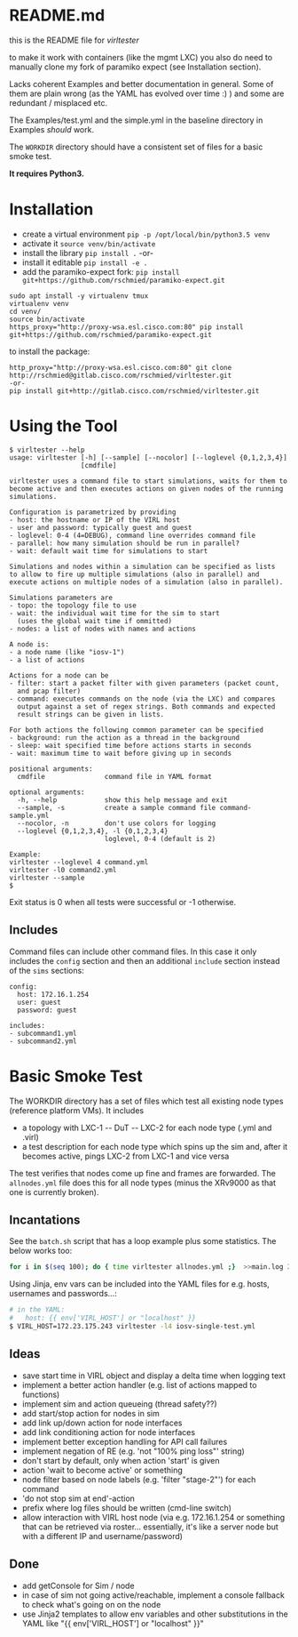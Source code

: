 # README.md

this is the README file for *virltester*

to make it work with containers (like the mgmt LXC) you also do need to manually clone my fork of paramiko expect (see Installation section).

Lacks coherent Examples and better documentation in general. Some of them are
plain wrong (as the YAML has evolved over time :) ) and some are redundant /
misplaced etc.

The Examples/test.yml and the simple.yml in the baseline directory in Examples
*should* work. 

The `WORKDIR` directory should have a consistent set of files for a basic smoke test.

**It requires Python3.**

# Installation
- create a virtual environment `pip -p /opt/local/bin/python3.5 venv`
- activate it `source venv/bin/activate`
- install the library `pip install .` -or-
- install it editable `pip install -e .`
- add the paramiko-expect fork: `pip install git+https://github.com/rschmied/paramiko-expect.git` 

```
sudo apt install -y virtualenv tmux
virtualenv venv
cd venv/
source bin/activate
https_proxy="http://proxy-wsa.esl.cisco.com:80" pip install git+https://github.com/rschmied/paramiko-expect.git
```

to install the package:

```
http_proxy="http://proxy-wsa.esl.cisco.com:80" git clone http://rschmied@gitlab.cisco.com/rschmied/virltester.git
-or-
pip install git+http://gitlab.cisco.com/rschmied/virltester.git
```

# Using the Tool

```
$ virltester --help
usage: virltester [-h] [--sample] [--nocolor] [--loglevel {0,1,2,3,4}]
                  [cmdfile]

virltester uses a command file to start simulations, waits for them to
become active and then executes actions on given nodes of the running
simulations.

Configuration is parametrized by providing
- host: the hostname or IP of the VIRL host
- user and password: typically guest and guest
- loglevel: 0-4 (4=DEBUG), command line overrides command file
- parallel: how many simulation should be run in parallel?
- wait: default wait time for simulations to start

Simulations and nodes within a simulation can be specified as lists
to allow to fire up multiple simulations (also in parallel) and
execute actions on multiple nodes of a simulation (also in parallel).

Simulations parameters are
- topo: the topology file to use
- wait: the individual wait time for the sim to start
  (uses the global wait time if ommitted)
- nodes: a list of nodes with names and actions

A node is:
- a node name (like "iosv-1")
- a list of actions

Actions for a node can be
- filter: start a packet filter with given parameters (packet count,
  and pcap filter)
- command: executes commands on the node (via the LXC) and compares
  output against a set of regex strings. Both commands and expected
  result strings can be given in lists.

For both actions the following common parameter can be specified
- background: run the action as a thread in the background
- sleep: wait specified time before actions starts in seconds
- wait: maximum time to wait before giving up in seconds

positional arguments:
  cmdfile               command file in YAML format

optional arguments:
  -h, --help            show this help message and exit
  --sample, -s          create a sample command file command-sample.yml
  --nocolor, -n         don't use colors for logging
  --loglevel {0,1,2,3,4}, -l {0,1,2,3,4}
                        loglevel, 0-4 (default is 2)

Example:
virltester --loglevel 4 command.yml
virltester -l0 command2.yml
virltester --sample
$
```

Exit status is 0 when all tests were successful or -1 otherwise.

## Includes
Command files can include other command files. In this case it only includes the `config` section and then an additional `include` section instead of the `sims` sections:

```
config:
  host: 172.16.1.254
  user: guest
  password: guest

includes:
- subcommand1.yml
- subcommand2.yml
```

# Basic Smoke Test
The WORKDIR directory has a set of files which test all existing node types (reference platform VMs). It includes

- a topology with LXC-1 -- DuT -- LXC-2 for each node type (.yml and .virl)
- a test description for each node type which spins up the sim and, after it becomes active, pings LXC-2 from LXC-1 and vice versa

The test verifies that nodes come up fine and frames are forwarded. The `allnodes.yml` file does this for all node types (minus the XRv9000 as that one is currently broken).

## Incantations

See the `batch.sh` script that has a loop example plus some statistics. The below works too:

```bash
for i in $(seq 100); do { time virltester allnodes.yml ;}  >>main.log 2>&1 ; done
```

Using Jinja, env vars can be included into the YAML files for e.g. hosts, usernames and passwords...:


```bash
# in the YAML:
#   host: {{ env['VIRL_HOST'] or "localhost" }}
$ VIRL_HOST=172.23.175.243 virltester -l4 iosv-single-test.yml
```


## Ideas
- save start time in VIRL object and display a delta time when logging text
- implement a better action handler (e.g. list of actions mapped to functions)
- implement sim and action queueing (thread safety??)
- add start/stop action for nodes in sim
- add link up/down action for node interfaces
- add link conditioning action for node interfaces
- implement better exception handling for API call failures
- implement negation of RE (e.g. 'not "100% ping loss"' string)
- don't start by default, only when action 'start' is given
- action 'wait to become active' or something
- node filter based on node labels (e.g. 'filter "stage-2"') for each command
- 'do not stop sim at end'-action
- prefix where log files should be written (cmd-line switch)
- allow interaction with VIRL host node (via e.g. 172.16.1.254 or something that can be retrieved via roster... essentially, it's like a server node but with a different IP and username/password)

## Done
- add getConsole for Sim / node
- in case of sim not going active/reachable, implement a console fallback to check what's going on on the node
- use Jinja2 templates to allow env variables and other substitutions in the YAML like "{{ env['VIRL_HOST'] or "localhost" }}"
